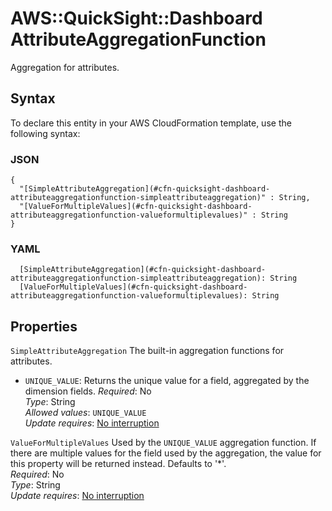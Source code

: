 # AWS::QuickSight::Dashboard AttributeAggregationFunction<a name="aws-properties-quicksight-dashboard-attributeaggregationfunction"></a>

Aggregation for attributes\.

## Syntax<a name="aws-properties-quicksight-dashboard-attributeaggregationfunction-syntax"></a>

To declare this entity in your AWS CloudFormation template, use the following syntax:

### JSON<a name="aws-properties-quicksight-dashboard-attributeaggregationfunction-syntax.json"></a>

```
{
  "[SimpleAttributeAggregation](#cfn-quicksight-dashboard-attributeaggregationfunction-simpleattributeaggregation)" : String,
  "[ValueForMultipleValues](#cfn-quicksight-dashboard-attributeaggregationfunction-valueformultiplevalues)" : String
}
```

### YAML<a name="aws-properties-quicksight-dashboard-attributeaggregationfunction-syntax.yaml"></a>

```
  [SimpleAttributeAggregation](#cfn-quicksight-dashboard-attributeaggregationfunction-simpleattributeaggregation): String
  [ValueForMultipleValues](#cfn-quicksight-dashboard-attributeaggregationfunction-valueformultiplevalues): String
```

## Properties<a name="aws-properties-quicksight-dashboard-attributeaggregationfunction-properties"></a>

`SimpleAttributeAggregation`  <a name="cfn-quicksight-dashboard-attributeaggregationfunction-simpleattributeaggregation"></a>
The built\-in aggregation functions for attributes\.  
+  `UNIQUE_VALUE`: Returns the unique value for a field, aggregated by the dimension fields\.
*Required*: No  
*Type*: String  
*Allowed values*: `UNIQUE_VALUE`  
*Update requires*: [No interruption](https://docs.aws.amazon.com/AWSCloudFormation/latest/UserGuide/using-cfn-updating-stacks-update-behaviors.html#update-no-interrupt)

`ValueForMultipleValues`  <a name="cfn-quicksight-dashboard-attributeaggregationfunction-valueformultiplevalues"></a>
Used by the `UNIQUE_VALUE` aggregation function\. If there are multiple values for the field used by the aggregation, the value for this property will be returned instead\. Defaults to '\*'\.  
*Required*: No  
*Type*: String  
*Update requires*: [No interruption](https://docs.aws.amazon.com/AWSCloudFormation/latest/UserGuide/using-cfn-updating-stacks-update-behaviors.html#update-no-interrupt)